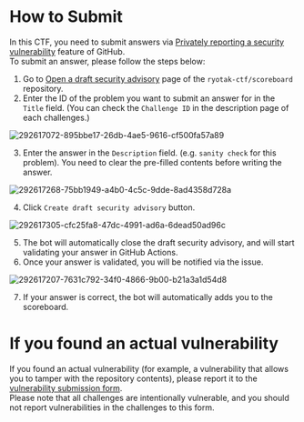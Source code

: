 # How to Submit
In this CTF, you need to submit answers via [Privately reporting a security vulnerability](https://docs.github.com/en/code-security/security-advisories/guidance-on-reporting-and-writing-information-about-vulnerabilities/privately-reporting-a-security-vulnerability) feature of GitHub.  
To submit an answer, please follow the steps below:  

1. Go to [Open a draft security advisory](https://github.com/ryotak-ctf/scoreboard/security/advisories/new) page of the `ryotak-ctf/scoreboard` repository.  
2. Enter the ID of the problem you want to submit an answer for in the `Title` field. (You can check the `Challenge ID` in the description page of each challenges.)  

![292617072-895bbe17-26db-4ae5-9616-cf500fa57a89](https://github.com/ryotak-ctf/challenges/assets/49341894/670e2ced-98f6-4a19-9660-99cf9076d02a)

3. Enter the answer in the `Description` field. (e.g. `sanity check` for this problem). You need to clear the pre-filled contents before writing the answer.  

![292617268-75bb1949-a4b0-4c5c-9dde-8ad4358d728a](https://github.com/ryotak-ctf/challenges/assets/49341894/fcebe7ad-80b6-499f-bbe1-6d69c7f90105)

4. Click `Create draft security advisory` button.

![292617305-cfc25fa8-47dc-4991-ad6a-6dead50ad96c](https://github.com/ryotak-ctf/challenges/assets/49341894/fb9c53ff-ca74-4d2b-acac-f8fa43581a5d)

5. The bot will automatically close the draft security advisory, and will start validating your answer in GitHub Actions.
6. Once your answer is validated, you will be notified via the issue.  

![292617207-7631c792-34f0-4866-9b00-b21a3a1d54d8](https://github.com/ryotak-ctf/challenges/assets/49341894/71939a70-9838-4967-9ca4-0c1ca49bde8c)

7. If your answer is correct, the bot will automatically adds you to the scoreboard.  

# If you found an actual vulnerability
If you found an actual vulnerability (for example, a vulnerability that allows you to tamper with the repository contents), please report it to the [vulnerability submission form](https://hackerone.com/93202d34-3ae1-407c-9673-46cc33febc1e/embedded_submissions/new).  
Please note that all challenges are intentionally vulnerable, and you should not report vulnerabilities in the challenges to this form.    
